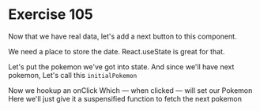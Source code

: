 # Exercise 105

Now that we have real data, let's add a next button to this component.

We need a place to store the date.
React.useState is great for that.

Let's put the pokemon we've got into state.
And since we'll have next pokemon,
Let's call this `initialPokemon`

Now we hookup an onClick
Which — when clicked — will set our Pokemon
Here we'll just give it a suspensified function to fetch the next pokemon

